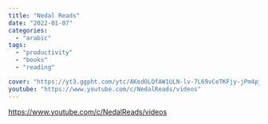 ```yaml
---
title: "Nedal Reads"
date: "2022-01-07"
categories:
  - "arabic"
tags:
  - "productivity"
  - "books"
  - "reading"

cover: "https://yt3.ggpht.com/ytc/AKedOLQfAW1ULN-lv-7L69vCeTKFjy-jPm4pjlWPz8ks2g=s88-c-k-c0x00ffffff-no-rj"
youtube: "https://www.youtube.com/c/NedalReads/videos"
---
```


https://www.youtube.com/c/NedalReads/videos
